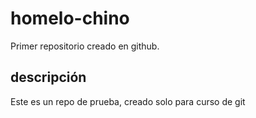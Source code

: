 # homelo-chino
Primer repositorio creado en github.

## descripción
Este es un repo de prueba, creado solo para curso de git
